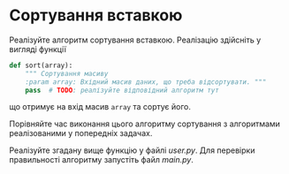 # Сортування вставкою


Реалізуйте алгоритм сортування вставкою.
Реалізацію здійсніть у вигляді функції

```python
def sort(array):
    """ Сортування масиву
    :param array: Вхідний масив даних, що треба відсортувати. """
    pass  # TODO: реалізуйте відповідний алгоритм тут

```
що отримує на вхід масив `array` та сортує його.


Порівняйте час виконання цього алгоритму сортування 
з алгоритмами реалізованими у попередніх задачах.

Реалізуйте згадану вище функцію у файлі  *user.py*. 
Для перевірки правильності алгоритму запустіть файл *main.py*.